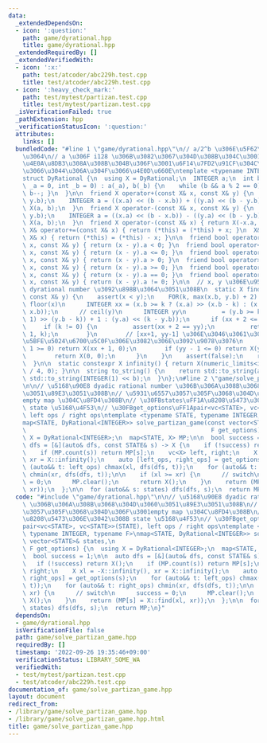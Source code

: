 ```yaml
---
data:
  _extendedDependsOn:
  - icon: ':question:'
    path: game/dyrational.hpp
    title: game/dyrational.hpp
  _extendedRequiredBy: []
  _extendedVerifiedWith:
  - icon: ':x:'
    path: test/atcoder/abc229h.test.cpp
    title: test/atcoder/abc229h.test.cpp
  - icon: ':heavy_check_mark:'
    path: test/mytest/partizan.test.cpp
    title: test/mytest/partizan.test.cpp
  _isVerificationFailed: true
  _pathExtension: hpp
  _verificationStatusIcon: ':question:'
  attributes:
    links: []
  bundledCode: "#line 1 \"game/dyrational.hpp\"\n// a/2^b \u306E\u5F62\u3067\u6301\
    \u3064\n// a \u306F i128 \u306B\u3082\u3067\u304D\u308B\u304C\u3001\u5B9F\u7528\
    \u4E0A\u8DB3\u308A\u308B\u304B\u306F\u3001\u6F14\u7FD2\u91CF\u304C\u8DB3\u308A\
    \u3066\u3044\u306A\u304F\u3066\u4E0D\u660E\ntemplate <typename INTEGER = ll>\n\
    struct DyRational {\n  using X = DyRational;\n  INTEGER a;\n  int b;\n\n  DyRational(INTEGER\
    \ _a = 0, int _b = 0) : a(_a), b(_b) {\n    while (b && a % 2 == 0) { a /= 2,\
    \ b--; }\n  }\n\n  friend X operator+(const X& x, const X& y) {\n    int b = max(x.b,\
    \ y.b);\n    INTEGER a = ((x.a) << (b - x.b)) + ((y.a) << (b - y.b));\n    return\
    \ X(a, b);\n  }\n  friend X operator-(const X& x, const X& y) {\n    int b = max(x.b,\
    \ y.b);\n    INTEGER a = ((x.a) << (b - x.b)) - ((y.a) << (b - y.b));\n    return\
    \ X(a, b);\n  }\n  friend X operator-(const X& x) { return X(-x.a, x.b); }\n \
    \ X& operator+=(const X& x) { return (*this) = (*this) + x; }\n  X& operator-=(const\
    \ X& x) { return (*this) = (*this) - x; }\n\n  friend bool operator<(const X&\
    \ x, const X& y) { return (x - y).a < 0; }\n  friend bool operator<=(const X&\
    \ x, const X& y) { return (x - y).a <= 0; }\n  friend bool operator>(const X&\
    \ x, const X& y) { return (x - y).a > 0; }\n  friend bool operator>=(const X&\
    \ x, const X& y) { return (x - y).a >= 0; }\n  friend bool operator==(const X&\
    \ x, const X& y) { return (x - y).a == 0; }\n  friend bool operator!=(const X&\
    \ x, const X& y) { return (x - y).a != 0; }\n\n  // x, y \u306E\u9593\u306E simplest\
    \ dyrational number \u3092\u898B\u3064\u3051\u308B\n  static X find(const X& x,\
    \ const X& y) {\n    assert(x < y);\n    FOR(k, max(x.b, y.b) + 2) {\n      //\
    \ floor(x)\n      INTEGER xx = (x.b >= k ? (x.a) >> (x.b - k) : (x.a) << (k -\
    \ x.b));\n      // ceil(y)\n      INTEGER yy\n          = (y.b >= k ? ((y.a -\
    \ 1) >> (y.b - k)) + 1 : (y.a) << (k - y.b));\n      if (xx + 2 <= yy) {\n   \
    \     if (k != 0) {\n          assert(xx + 2 == yy);\n          return X(xx +\
    \ 1, k);\n        }\n        // [xx+1, yy-1] \u306E\u3046\u3061\u3067\u3001\u7D76\
    \u5BFE\u5024\u6700\u5C0F\u306E\u3082\u306E\u3092\u9078\u3076\n        if (xx +\
    \ 1 >= 0) return X(xx + 1, 0);\n        if (yy - 1 <= 0) return X(yy - 1, 0);\n\
    \        return X(0, 0);\n      }\n    }\n    assert(false);\n    return X(0);\n\
    \  }\n\n  static constexpr X infinity() { return X(numeric_limits<int>::max()\
    \ / 4, 0); }\n\n  string to_string() {\n    return std::to_string(a) + \"/\" +\
    \ std::to_string(INTEGER(1) << b);\n  }\n};\n#line 2 \"game/solve_partizan_game.hpp\"\
    \n\n// \u5168\u90E8 dyadic rational number \u306B\u306A\u308B\u3068\u304D\u3060\
    \u3051\u89E3\u3051\u308B\n// \u5931\u6557\u3057\u305F\u3068\u304D\u306F\u3001\
    empty map \u304C\u8FD4\u308B\n// \u30FBstates\uFF1A\u8208\u5473\u306E\u3042\u308B\
    \ state \u5168\u4F53\n// \u30FBget_options\uFF1Apair<vc<STATE>, vc<STATE>>(STATE),\
    \ left ops / right ops\ntemplate <typename STATE, typename INTEGER, typename F>\n\
    map<STATE, DyRational<INTEGER>> solve_partizan_game(const vector<STATE>& states,\n\
    \                                                    F get_options) {\n  using\
    \ X = DyRational<INTEGER>;\n  map<STATE, X> MP;\n\n  bool success = 1;\n\n  auto\
    \ dfs = [&](auto& dfs, const STATE& s) -> X {\n    if (!success) return X();\n\
    \    if (MP.count(s)) return MP[s];\n    vc<X> left, right;\n    X xl = -X::infinity(),\
    \ xr = X::infinity();\n    auto [left_ops, right_ops] = get_options(s);\n    for\
    \ (auto&& t: left_ops) chmax(xl, dfs(dfs, t));\n    for (auto&& t: right_ops)\
    \ chmin(xr, dfs(dfs, t));\n\n    if (xl >= xr) {\n      // switch\n      success\
    \ = 0;\n      MP.clear();\n      return X();\n    }\n    return (MP[s] = X::find(xl,\
    \ xr));\n  };\n\n  for (auto&& s: states) dfs(dfs, s);\n  return MP;\n}\n"
  code: "#include \"game/dyrational.hpp\"\n\n// \u5168\u90E8 dyadic rational number\
    \ \u306B\u306A\u308B\u3068\u304D\u3060\u3051\u89E3\u3051\u308B\n// \u5931\u6557\
    \u3057\u305F\u3068\u304D\u306F\u3001empty map \u304C\u8FD4\u308B\n// \u30FBstates\uFF1A\
    \u8208\u5473\u306E\u3042\u308B state \u5168\u4F53\n// \u30FBget_options\uFF1A\
    pair<vc<STATE>, vc<STATE>>(STATE), left ops / right ops\ntemplate <typename STATE,\
    \ typename INTEGER, typename F>\nmap<STATE, DyRational<INTEGER>> solve_partizan_game(const\
    \ vector<STATE>& states,\n                                                   \
    \ F get_options) {\n  using X = DyRational<INTEGER>;\n  map<STATE, X> MP;\n\n\
    \  bool success = 1;\n\n  auto dfs = [&](auto& dfs, const STATE& s) -> X {\n \
    \   if (!success) return X();\n    if (MP.count(s)) return MP[s];\n    vc<X> left,\
    \ right;\n    X xl = -X::infinity(), xr = X::infinity();\n    auto [left_ops,\
    \ right_ops] = get_options(s);\n    for (auto&& t: left_ops) chmax(xl, dfs(dfs,\
    \ t));\n    for (auto&& t: right_ops) chmin(xr, dfs(dfs, t));\n\n    if (xl >=\
    \ xr) {\n      // switch\n      success = 0;\n      MP.clear();\n      return\
    \ X();\n    }\n    return (MP[s] = X::find(xl, xr));\n  };\n\n  for (auto&& s:\
    \ states) dfs(dfs, s);\n  return MP;\n}"
  dependsOn:
  - game/dyrational.hpp
  isVerificationFile: false
  path: game/solve_partizan_game.hpp
  requiredBy: []
  timestamp: '2022-09-26 19:35:46+09:00'
  verificationStatus: LIBRARY_SOME_WA
  verifiedWith:
  - test/mytest/partizan.test.cpp
  - test/atcoder/abc229h.test.cpp
documentation_of: game/solve_partizan_game.hpp
layout: document
redirect_from:
- /library/game/solve_partizan_game.hpp
- /library/game/solve_partizan_game.hpp.html
title: game/solve_partizan_game.hpp
---
```

